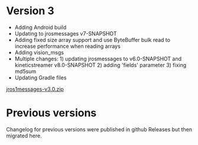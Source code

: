 # Version 3

- Adding Android build
- Updating to jrosmessages v7-SNAPSHOT
- Adding fixed size array support and use ByteBuffer bulk read to increase performance when reading arrays
- Adding vision_msgs
- Multiple changes: 1) updating jrosmessages to v6.0-SNAPSHOT and kineticstreamer v8.0-SNAPSHOT 2) adding 'fields' parameter 3) fixing md5sum
- Updating Gradle files

[jros1messages-v3.0.zip](https://github.com/lambdaprime/jros1messages/raw/main/jros1messages/release/jros1messages-v3.0.zip)

# Previous versions

Changelog for previous versions were published in github Releases but then migrated here.
